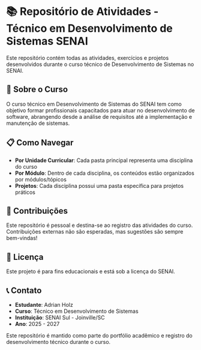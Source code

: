 # 📚 Repositório de Atividades - Técnico em Desenvolvimento de Sistemas SENAI

Este repositório contém todas as atividades, exercícios e projetos desenvolvidos durante o curso técnico de Desenvolvimento de Sistemas no SENAI.

## 🎯 Sobre o Curso

O curso técnico em Desenvolvimento de Sistemas do SENAI tem como objetivo formar profissionais capacitados para atuar no desenvolvimento de software, abrangendo desde a análise de requisitos até a implementação e manutenção de sistemas.

## 📋 Como Navegar

- **Por Unidade Curricular**: Cada pasta principal representa uma disciplina do curso
- **Por Módulo**: Dentro de cada disciplina, os conteúdos estão organizados por módulos/tópicos
- **Projetos**: Cada disciplina possui uma pasta específica para projetos práticos

## 🤝 Contribuições

Este repositório é pessoal e destina-se ao registro das atividades do curso. Contribuições externas não são esperadas, mas sugestões são sempre bem-vindas!

## 📄 Licença

Este projeto é para fins educacionais e está sob a licença do SENAI.

## 📞 Contato

- **Estudante**: Adrian Holz
- **Curso**: Técnico em Desenvolvimento de Sistemas
- **Instituição**: SENAI Sul - Joinville/SC
- **Ano**: 2025 - 2027

Este repositório é mantido como parte do portfólio acadêmico e registro do desenvolvimento técnico durante o curso.
